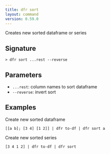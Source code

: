 ```yaml
---
title: dfr sort
layout: command
version: 0.59.0
---
```


Creates new sorted dataframe or series

## Signature

```> dfr sort ...rest --reverse```

## Parameters

 -  `...rest`: column names to sort dataframe
 -  `--reverse`: invert sort

## Examples

Create new sorted dataframe
```shell
[[a b]; [3 4] [1 2]] | dfr to-df | dfr sort a
```

Create new sorted series
```shell
[3 4 1 2] | dfr to-df | dfr sort
```

